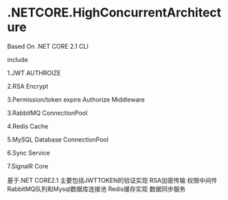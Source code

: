 # .NETCORE.HighConcurrentArchitecture

Based On .NET CORE 2.1 CLI

include 

1.JWT AUTHROIZE 

2.RSA Encrypt 

3.Permission/token expire Authorize Middleware

3.RabbitMQ ConnectionPool

4.Redis Cache

5.MySQL Database ConnectionPool

6.Sync Service

7.SignalR Core

基于.NET CORE2.1
主要包括JWTTOKEN的验证实现
RSA加密传输
权限中间件
RabbitMQ队列和Mysql数据库连接池
Redis缓存实现
数据同步服务

